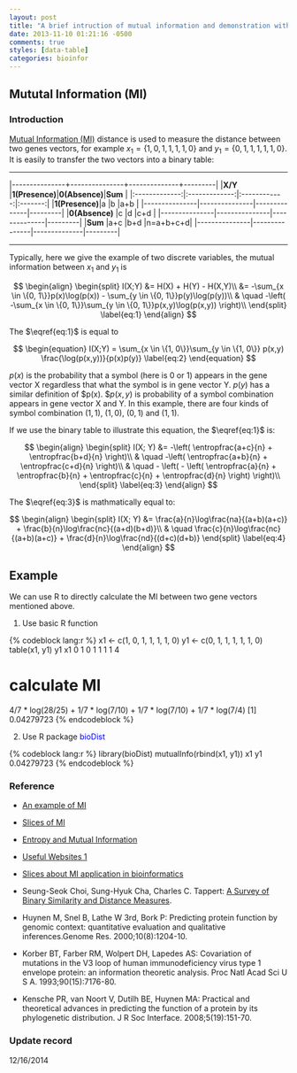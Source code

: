 ```yaml
---
layout: post
title: "A brief intruction of mutual information and demonstration with R"
date: 2013-11-10 01:21:16 -0500
comments: true
styles: [data-table]
categories: bioinfor
---
```


<script type="text/x-mathjax-config">
MathJax.Hub.Config({
TeX: { equationNumbers: { autoNumber: "AMS" } }
});
</script>

$\newcommand{\entropfrac}[2]{\frac{#1}{#2} \log \left( \frac{#1}{#2} \right)}$


## Mututal Information (MI) ##

### Introduction ###

[Mutual Information (MI)][MI wiki] distance is used to measure the distance between two genes vectors, for example $x_1 = \{1, 0, 1, 1, 1, 1, 0\}$ and $y_1 = \{0, 1, 1, 1, 1, 1, 0\}$. It is easily to transfer the two vectors into a binary table:

------------------

|---------------+---------------+--------------+---------|
|**X/Y**        |**1(Presence)**|**0(Absence)**|**Sum**  |
|:-------------:|:-------------:|:------------:|:-------:|
|**1(Presence)**|a              |b             |a+b      |
|---------------|---------------|--------------|---------|
|**0(Absence)** |c              |d             |c+d      |
|---------------|---------------|--------------|---------|
|**Sum**        |a+c            |b+d           |n=a+b+c+d|
|---------------|---------------|--------------|---------|

----------------------


Typically, here we give the example of two discrete variables, the mutual information between $x_1$ and $y_1$ is

$$
\begin{align}
\begin{split}
I(X;Y) &= H(X) + H(Y) - H(X,Y)\\
&= -\sum_{x \in \{0, 1\}}p(x)\log(p(x)) - \sum_{y \in \{0, 1\}}p(y)\log(p(y))\\
& \quad -\left( -\sum_{x \in \{0, 1\}}\sum_{y \in \{0, 1\}}p(x,y)\log(p(x,y)) \right)\\
\end{split}
\label{eq:1}
\end{align}
$$

The $\eqref{eq:1}$ is equal to

$$
\begin{equation}
I(X;Y) = \sum_{x \in \{1, 0\}}\sum_{y \in \{1, 0\}} p(x,y) \frac{\log(p(x,y))}{p(x)p(y)}
\label{eq:2}
\end{equation}
$$

$p(x)$ is the probability that a symbol (here is 0 or 1) appears in the gene vector X regardless that what the symbol is in gene vector Y. $p(y)$ has a similar definition of $p(x). $$p(x, y)$ is probability of a symbol combination appears in gene vector X and Y. In this example, there are four kinds of symbol combination $(1, 1)$, $(1, 0)$, $(0, 1)$ and $(1, 1)$.

If we use the binary table to illustrate this equation, the $\eqref{eq:1}$ is:

$$
\begin{align}
\begin{split}
I(X; Y) &= -\left( \entropfrac{a+c}{n} + \entropfrac{b+d}{n} \right)\\
& \quad -\left( \entropfrac{a+b}{n} + \entropfrac{c+d}{n} \right)\\
& \quad - \left( - \left(
\entropfrac{a}{n} + \entropfrac{b}{n} + \entropfrac{c}{n} + \entropfrac{d}{n}
\right) \right)\\
\end{split}
\label{eq:3}
\end{align}
$$

The $\eqref{eq:3}$ is mathmatically equal to:

$$
\begin{align}
\begin{split}
I(X; Y) &= \frac{a}{n}\log\frac{na}{(a+b)(a+c)} + \frac{b}{n}\log\frac{nc}{(a+d)(b+d)}\\
& \quad \frac{c}{n}\log\frac{nc}{(a+b)(a+c)} + \frac{d}{n}\log\frac{nd}{(d+c)(d+b)}
\end{split}
\label{eq:4}
\end{align}
$$

## Example ##

We can use R to directly calculate the MI between two gene vectors mentioned above.

1. Use basic R function

{% codeblock lang:r %}
x1 <- c(1, 0, 1, 1, 1, 1, 0)
y1 <- c(0, 1, 1, 1, 1, 1, 0)
table(x1, y1)
   y1
x1  0 1
  0 1 1
  1 1 4
# calculate MI
4/7 * log(28/25) + 1/7 * log(7/10) + 1/7 * log(7/10) + 1/7 * log(7/4)
[1] 0.04279723
{% endcodeblock %}

2. Use R package <span style="color: blue">bioDist</span>

{% codeblock lang:r %}
library(bioDist)
mutualInfo(rbind(x1, y1))
           x1
y1 0.04279723
{% endcodeblock %}

### Reference ###

* [An example of MI](http://nlp.stanford.edu/IR-book/html/htmledition/mutual-information-1.html)

* [Slices of MI](http://www1.ece.uic.edu/~devroye/courses/ECE534/lectures/ch2.pdf)

* [Entropy and Mutual Information](http://people.cs.umass.edu/~elm/Teaching/Docs/mutInf.pdf)

* [Useful Websites 1](http://www.scholarpedia.org/article/Mutual_information)

* [Slices about MI application in bioinformatics](http://montana.informatics.indiana.edu/LabWebPage/Presentations/Vikas_Nov02_2011.pdf)

* Seung-Seok Choi, Sung-Hyuk Cha, Charles C. Tappert: [A Survey of Binary Similarity and Distance Measures](http://www.iiisci.org/journal/sci/Abstract.asp?var=&id=GS315JG).

* Huynen M, Snel B, Lathe W 3rd, Bork P: Predicting protein function by genomic context: quantitative evaluation and qualitative inferences.Genome Res. 2000;10(8):1204-10.

* Korber BT, Farber RM, Wolpert DH, Lapedes AS: Covariation of mutations in the V3 loop of human immunodeficiency virus type 1 envelope protein: an information theoretic analysis. Proc Natl Acad Sci U S A. 1993;90(15):7176-80.

* Kensche PR, van Noort V, Dutilh BE, Huynen MA: Practical and theoretical advances in predicting the function of a protein by its phylogenetic distribution. J R Soc Interface. 2008;5(19):151-70.

[MI wiki]: http://en.wikipedia.org/wiki/Mutual_information

### Update record ###

12/16/2014
